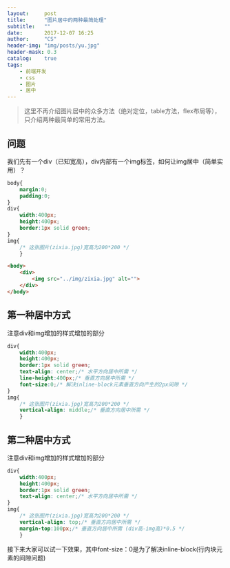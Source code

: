 ```yaml
---
layout:     post
title:      "图片居中的两种最简处理"
subtitle:   ""
date:       2017-12-07 16:25
author:     "CS"
header-img: "img/posts/yu.jpg"
header-mask: 0.3
catalog:    true
tags:
    - 前端开发
    - css
    - 图片
    - 居中
---
```


> 这里不再介绍图片居中的众多方法（绝对定位，table方法，flex布局等），只介绍两种最简单的常用方法。

## 问题

我们先有一个div（已知宽高），div内部有一个img标签，如何让img居中（简单实用）？


```css
body{
    margin:0;
    padding:0;
}
div{
    width:400px;
    height:400px;
    border:1px solid green;
}
img{
    /* 这张图片(zixia.jpg)宽高为200*200 */
    }
```
```html
<body>
    <div>
    	<img src="../img/zixia.jpg" alt="">
    </div>
</body>
```
## 第一种居中方式
注意div和img增加的样式增加的部分

```css
div{
    width:400px;
    height:400px;
    border:1px solid green;
    text-align: center;/* 水平方向居中所需 */
    line-height:400px;/* 垂直方向居中所需 */
    font-size:0;/* 解决inline-block元素垂直方向产生的2px间隙 */
}
img{
    /* 这张图片(zixia.jpg)宽高为200*200 */
    vertical-align: middle;/* 垂直方向居中所需 */
    }
```
## 第二种居中方式
注意div和img增加的样式增加的部分

```css
div{
    width:400px;
    height:400px;
    border:1px solid green;
    text-align: center;/* 水平方向居中所需 */
}
img{
    /* 这张图片(zixia.jpg)宽高为200*200 */
    vertical-align: top;/* 垂直方向居中所需 */
    margin-top:100px;/* 垂直方向居中所需 (div高-img高)*0.5 */ 
    }
```
接下来大家可以试一下效果，其中font-size：0是为了解决inline-block(行内块元素的间隙问题)
